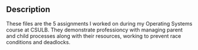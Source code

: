 ## Description
These files are the 5 assignments I worked on during my Operating Systems course at CSULB. They demonstrate professioncy with managing parent and child processes along with their resources, working to prevent race conditions and deadlocks. 

